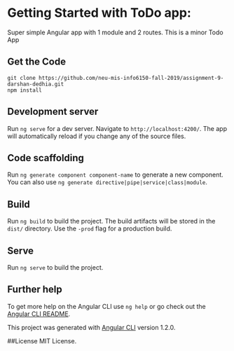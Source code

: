 # Getting Started with ToDo app:

Super simple Angular app with 1 module and 2 routes. This is a minor Todo App

## Get the Code
```
git clone https://github.com/neu-mis-info6150-fall-2019/assignment-9-darshan-dedhia.git 
npm install
```

## Development server

Run `ng serve` for a dev server. Navigate to `http://localhost:4200/`. The app will automatically reload if you change any of the source files.

## Code scaffolding

Run `ng generate component component-name` to generate a new component. You can also use `ng generate directive|pipe|service|class|module`.

## Build

Run `ng build` to build the project. The build artifacts will be stored in the `dist/` directory. Use the `-prod` flag for a production build.

## Serve
Run `ng serve` to build the project.

## Further help

To get more help on the Angular CLI use `ng help` or go check out the [Angular CLI README](https://github.com/angular/angular-cli/blob/master/README.md).

This project was generated with [Angular CLI](https://github.com/angular/angular-cli) version 1.2.0.

##License
MIT License.
